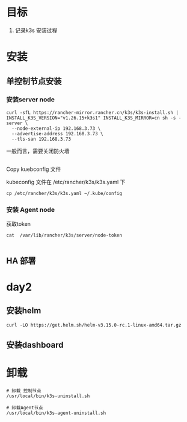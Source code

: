 

# 目标

1. 记录k3s 安装过程



# 安装



## 单控制节点安装



### 安装server node



```
curl -sfL https://rancher-mirror.rancher.cn/k3s/k3s-install.sh | INSTALL_K3S_VERSION="v1.26.15+k3s1" INSTALL_K3S_MIRROR=cn sh -s - server \
  --node-external-ip 192.168.3.73 \
  --advertise-address 192.168.3.73 \
  --tls-san 192.168.3.73
```



一般而言，需要关闭防火墙

```
```



Copy  kuebconfig 文件

kubeconfig 文件在  /etc/rancher/k3s/k3s.yaml 下

```
cp /etc/rancher/k3s/k3s.yaml ~/.kube/config
```





### 安装 Agent node

获取token 

```
cat  /var/lib/rancher/k3s/server/node-token 
```



```
```







## HA 部署







# day2



## 安装helm



```
curl -LO https://get.helm.sh/helm-v3.15.0-rc.1-linux-amd64.tar.gz
```



## 安装dashboard







# 卸载



```
# 卸载 控制节点
/usr/local/bin/k3s-uninstall.sh

# 卸载Agent节点
/usr/local/bin/k3s-agent-uninstall.sh

```

